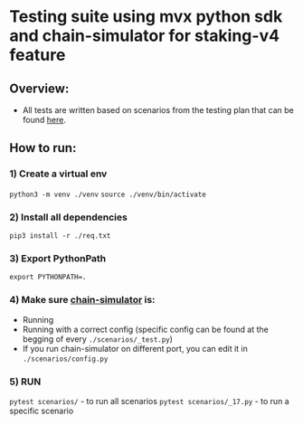 # Testing suite using mvx python sdk and chain-simulator for staking-v4 feature 

## Overview:
- All tests are written based on scenarios from the testing plan that can be found [here](https://docs.google.com/spreadsheets/d/154IAPppvYBScPHYOVk696o7Izi4Ode9b7Lwk2iFt_p4/edit#gid=2043239020).

## How to run: 

### 1) Create a virtual env
`python3 -m venv ./venv`
`source ./venv/bin/activate`

### 2) Install all dependencies 
`pip3 install -r ./req.txt`
 
### 3) Export PythonPath 
`export PYTHONPATH=.`

### 4) Make sure [chain-simulator](https://github.com/multiversx/mx-chain-simulator-go) is:
- Running 
- Running with a correct config (specific config can be found at the begging of every `./scenarios/_test.py`)
- If you run chain-simulator on different port, you can edit it in `./scenarios/config.py`

### 5) RUN
`pytest scenarios/` - to run all scenarios 
`pytest scenarios/_17.py` - to run a specific scenario 

